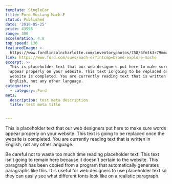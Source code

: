 ```yaml
---
template: SingleCar
title: Ford Mustang Mach-E
status: Published
date: '2018-05-25'
price: 43995
range: 300
acceleration: 4.8
top_speed: 130
featuredImage: >-
  https://www.fordlincolncharlotte.com/inventoryphotos/758/3fmtk3r79mma01493/ip/1.jpg
link: https://www.ford.com/suvs/mach-e/?intcmp=brand-explore-mache
excerpt: >-
  This is placeholder text that our web designers put here to make sure words
  appear properly on your website. This text is going to be replaced once the
  website is completed. You are currently reading text that is written in
  English, not any other language.
categories:
  - category: Ford
meta:
  description: test meta description
  title: test meta title


---
```


This is placeholder text that our web designers put here to make sure words appear properly on your website. This text is going to be replaced once the website is completed. You are currently reading text that is written in English, not any other language.

Be careful not to waste too much time reading placeholder text! This text isn’t going to remain here because it doesn't pertain to the website. This paragraph has been copied from a program that automatically generates paragraphs like this. It is useful for web designers to use placeholder text so they can easily see what different fonts look like on a realistic paragraph.
